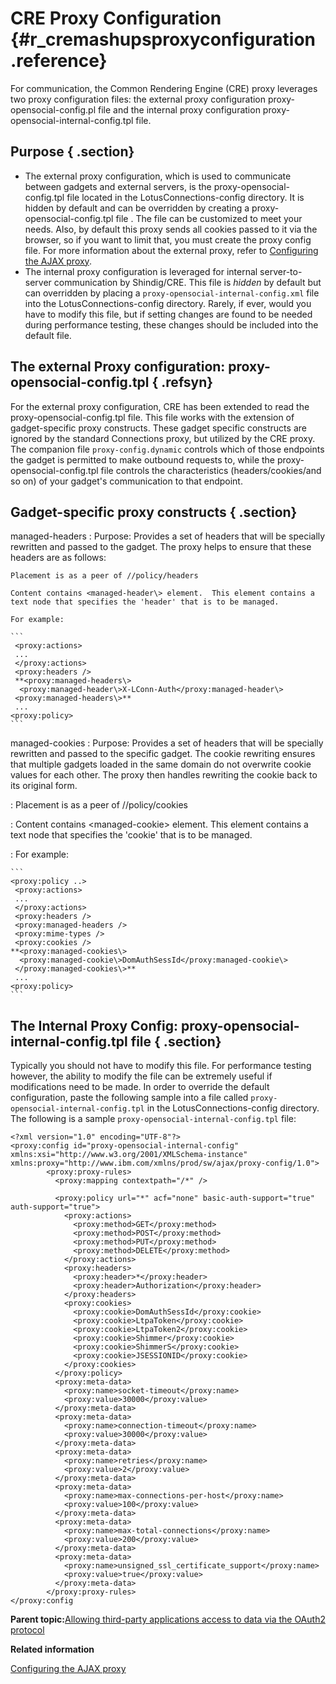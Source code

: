 # CRE Proxy Configuration {#r_cremashupsproxyconfiguration .reference}

For communication, the Common Rendering Engine \(CRE\) proxy leverages two proxy configuration files: the external proxy configuration proxy-opensocial-config.pl file and the internal proxy configuration proxy-opensocial-internal-config.tpl file.

## Purpose { .section}

-   The external proxy configuration, which is used to communicate between gadgets and external servers, is the proxy-opensocial-config.tpl file located in the LotusConnections-config directory. It is hidden by default and can be overridden by creating a proxy-opensocial-config.tpl file . The file can be customized to meet your needs. Also, by default this proxy sends all cookies passed to it via the browser, so if you want to limit that, you must create the proxy config file. For more information about the external proxy, refer to [Configuring the AJAX proxy](../secure/t_admin_config_ajax_proxy.md).
-   The internal proxy configuration is leveraged for internal server-to-server communication by Shindig/CRE. This file is *hidden* by default but can overridden by placing a `proxy-opensocial-internal-config.xml` file into the LotusConnections-config directory. Rarely, if ever, would you have to modify this file, but if setting changes are found to be needed during performance testing, these changes should be included into the default file.

## The external Proxy configuration: proxy-opensocial-config.tpl { .refsyn}

For the external proxy configuration, CRE has been extended to read the proxy-opensocial-config.tpl file. This file works with the extension of gadget-specific proxy constructs. These gadget specific constructs are ignored by the standard Connections proxy, but utilized by the CRE proxy. The companion file `proxy-config.dynamic` controls which of those endpoints the gadget is permitted to make outbound requests to, while the proxy-opensocial-config.tpl file controls the characteristics \(headers/cookies/and so on\) of your gadget's communication to that endpoint.

## Gadget-specific proxy constructs { .section}

managed-headers
:   Purpose: Provides a set of headers that will be specially rewritten and passed to the gadget. The proxy helps to ensure that these headers are as follows:

    Placement is as a peer of //policy/headers

    Content contains <managed-header\> element.  This element contains a text node that specifies the 'header' that is to be managed.

    For example:

    ```
     <proxy:actions>
     ...
     </proxy:actions>
     <proxy:headers />
     **<proxy:managed-headers\>
      <proxy:managed-header\>X-LConn-Auth</proxy:managed-header\>
     <proxy:managed-headers\>**
     ...
    <proxy:policy>
    ```

managed-cookies
:   Purpose: Provides a set of headers that will be specially rewritten and passed to the specific gadget. The cookie rewriting ensures that multiple gadgets loaded in the same domain do not overwrite cookie values for each other. The proxy then handles rewriting the cookie back to its original form.

:   Placement is as a peer of //policy/cookies

:   Content contains <managed-cookie\> element. This element contains a text node that specifies the 'cookie' that is to be managed.

:   For example:

    ```
    <proxy:policy ..>
     <proxy:actions>
     ...
     </proxy:actions>
     <proxy:headers />
     <proxy:managed-headers />
     <proxy:mime-types />
     <proxy:cookies />
    **<proxy:managed-cookies\>
      <proxy:managed-cookie\>DomAuthSessId</proxy:managed-cookie\>
     </proxy:managed-cookies\>**
     ...
    <proxy:policy>
    ```

## The Internal Proxy Config: proxy-opensocial-internal-config.tpl file { .section}

Typically you should not have to modify this file. For performance testing however, the ability to modify the file can be extremely useful if modifications need to be made. In order to override the default configuration, paste the following sample into a file called `proxy-opensocial-internal-config.tpl` in the LotusConnections-config directory. The following is a sample `proxy-opensocial-internal-config.tpl` file:

```
<?xml version="1.0" encoding="UTF-8"?>
<proxy:config id="proxy-opensocial-internal-config" xmlns:xsi="http://www.w3.org/2001/XMLSchema-instance" xmlns:proxy="http://www.ibm.com/xmlns/prod/sw/ajax/proxy-config/1.0">
        <proxy:proxy-rules>
          <proxy:mapping contextpath="/*" />
        
          <proxy:policy url="*" acf="none" basic-auth-support="true" auth-support="true">
            <proxy:actions>
              <proxy:method>GET</proxy:method>
              <proxy:method>POST</proxy:method>
              <proxy:method>PUT</proxy:method>
              <proxy:method>DELETE</proxy:method>
            </proxy:actions>
            <proxy:headers>
              <proxy:header>*</proxy:header>
              <proxy:header>Authorization</proxy:header>      
            </proxy:headers>
            <proxy:cookies>
              <proxy:cookie>DomAuthSessId</proxy:cookie>
              <proxy:cookie>LtpaToken</proxy:cookie>
              <proxy:cookie>LtpaToken2</proxy:cookie>
              <proxy:cookie>Shimmer</proxy:cookie>
              <proxy:cookie>ShimmerS</proxy:cookie>
              <proxy:cookie>JSESSIONID</proxy:cookie>
            </proxy:cookies>
          </proxy:policy>
          <proxy:meta-data>
            <proxy:name>socket-timeout</proxy:name>
            <proxy:value>30000</proxy:value>
          </proxy:meta-data>
          <proxy:meta-data>
            <proxy:name>connection-timeout</proxy:name>
            <proxy:value>30000</proxy:value>
          </proxy:meta-data>
          <proxy:meta-data>
            <proxy:name>retries</proxy:name>
            <proxy:value>2</proxy:value>
          </proxy:meta-data>
          <proxy:meta-data>
            <proxy:name>max-connections-per-host</proxy:name>
            <proxy:value>100</proxy:value>
          </proxy:meta-data>
          <proxy:meta-data>
            <proxy:name>max-total-connections</proxy:name>
            <proxy:value>200</proxy:value>
          </proxy:meta-data>
          <proxy:meta-data>
            <proxy:name>unsigned_ssl_certificate_support</proxy:name>
            <proxy:value>true</proxy:value>
          </proxy:meta-data>
        </proxy:proxy-rules>
</proxy:config
```

**Parent topic:**[Allowing third-party applications access to data via the OAuth2 protocol](../admin/c_admin_common_oauth.md)

**Related information**  


[Configuring the AJAX proxy](../secure/t_admin_config_ajax_proxy.md)

